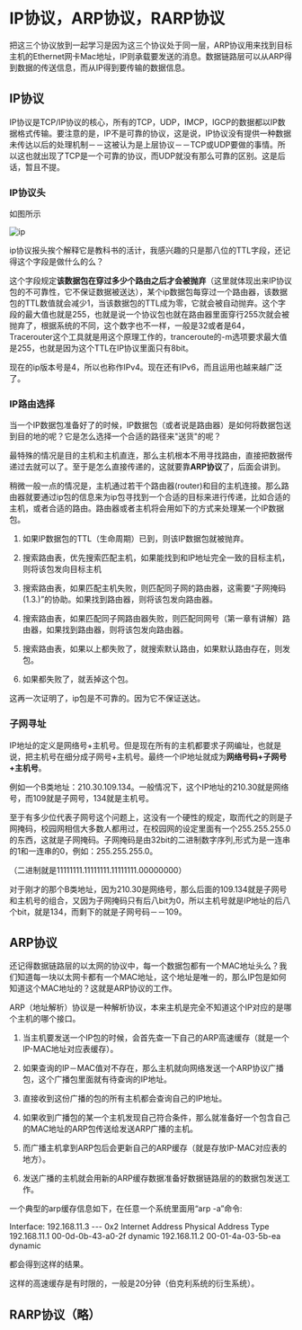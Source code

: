 # IP协议，ARP协议，RARP协议

把这三个协议放到一起学习是因为这三个协议处于同一层，ARP协议用来找到目标主机的Ethernet网卡Mac地址，IP则承载要发送的消息。数据链路层可以从ARP得到数据的传送信息，而从IP得到要传输的数据信息。

## IP协议


IP协议是TCP/IP协议的核心，所有的TCP，UDP，IMCP，IGCP的数据都以IP数据格式传输。要注意的是，IP不是可靠的协议，这是说，IP协议没有提供一种数据未传达以后的处理机制－－这被认为是上层协议－－TCP或UDP要做的事情。所以这也就出现了TCP是一个可靠的协议，而UDP就没有那么可靠的区别。这是后话，暂且不提。


### IP协议头

如图所示

![ip](r_ip-protocol.JPG)

ip协议报头挨个解释它是教科书的活计，我感兴趣的只是那八位的TTL字段，还记得这个字段是做什么的么？

这个字段规定**该数据包在穿过多少个路由之后才会被抛弃**（这里就体现出来IP协议包的不可靠性，它不保证数据被送达），某个ip数据包每穿过一个路由器，该数据包的TTL数值就会减少1，当该数据包的TTL成为零，它就会被自动抛弃。这个字段的最大值也就是255，也就是说一个协议包也就在路由器里面穿行255次就会被抛弃了，根据系统的不同，这个数字也不一样，一般是32或者是64，Tracerouter这个工具就是用这个原理工作的，tranceroute的-m选项要求最大值是255，也就是因为这个TTL在IP协议里面只有8bit。

现在的ip版本号是4，所以也称作IPv4。现在还有IPv6，而且运用也越来越广泛了。


### IP路由选择

当一个IP数据包准备好了的时候，IP数据包（或者说是路由器）是如何将数据包送到目的地的呢？它是怎么选择一个合适的路径来"送货"的呢？

最特殊的情况是目的主机和主机直连，那么主机根本不用寻找路由，直接把数据传递过去就可以了。至于是怎么直接传递的，这就要靠**ARP协议**了，后面会讲到。

稍微一般一点的情况是，主机通过若干个路由器(router)和目的主机连接。那么路由器就要通过ip包的信息来为ip包寻找到一个合适的目标来进行传递，比如合适的主机，或者合适的路由。路由器或者主机将会用如下的方式来处理某一个IP数据包。

1. 如果IP数据包的TTL（生命周期）已到，则该IP数据包就被抛弃。

2. 搜索路由表，优先搜索匹配主机，如果能找到和IP地址完全一致的目标主机，则将该包发向目标主机

3. 搜索路由表，如果匹配主机失败，则匹配同子网的路由器，这需要“子网掩码(1.3.)”的协助。如果找到路由器，则将该包发向路由器。

4. 搜索路由表，如果匹配同子网路由器失败，则匹配同网号（第一章有讲解）路由器，如果找到路由器，则将该包发向路由器。

5. 搜索路由表，如果以上都失败了，就搜索默认路由，如果默认路由存在，则发包。

6. 如果都失败了，就丢掉这个包。


这再一次证明了，ip包是不可靠的。因为它不保证送达。


### 子网寻址

IP地址的定义是网络号+主机号。但是现在所有的主机都要求子网编址，也就是说，把主机号在细分成子网号+主机号。最终一个IP地址就成为**网络号码+子网号+主机号**。

例如一个B类地址：210.30.109.134。一般情况下，这个IP地址的210.30就是网络号，而109就是子网号，134就是主机号。

至于有多少位代表子网号这个问题上，这没有一个硬性的规定，取而代之的则是子网掩码，校园网相信大多数人都用过，在校园网的设定里面有一个255.255.255.0的东西，这就是子网掩码。子网掩码是由32bit的二进制数字序列,形式为是一连串的1和一连串的0，例如：255.255.255.0。

（二进制就是11111111.11111111.11111111.00000000）

对于刚才的那个B类地址，因为210.30是网络号，那么后面的109.134就是子网号和主机号的组合，又因为子网掩码只有后八bit为0，所以主机号就是IP地址的后八个bit，就是134，而剩下的就是子网号码－－109。


## ARP协议

还记得数据链路层的以太网的协议中，每一个数据包都有一个MAC地址头么？我们知道每一块以太网卡都有一个MAC地址，这个地址是唯一的，那么IP包是如何知道这个MAC地址的？这就是ARP协议的工作。

ARP（地址解析）协议是一种解析协议，本来主机是完全不知道这个IP对应的是哪个主机的哪个接口。

1. 当主机要发送一个IP包的时候，会首先查一下自己的ARP高速缓存（就是一个IP-MAC地址对应表缓存）。

2. 如果查询的IP－MAC值对不存在，那么主机就向网络发送一个ARP协议广播包，这个广播包里面就有待查询的IP地址。

3. 直接收到这份广播的包的所有主机都会查询自己的IP地址。

4. 如果收到广播包的某一个主机发现自己符合条件，那么就准备好一个包含自己的MAC地址的ARP包传送给发送ARP广播的主机。

5. 而广播主机拿到ARP包后会更新自己的ARP缓存（就是存放IP-MAC对应表的地方）。

6. 发送广播的主机就会用新的ARP缓存数据准备好数据链路层的的数据包发送工作。

一个典型的arp缓存信息如下，在任意一个系统里面用“arp -a”命令:

Interface: 192.168.11.3 --- 0x2
  Internet Address      Physical Address      Type
  192.168.11.1          00-0d-0b-43-a0-2f     dynamic
  192.168.11.2          00-01-4a-03-5b-ea     dynamic
 
 
都会得到这样的结果。

这样的高速缓存是有时限的，一般是20分钟（伯克利系统的衍生系统）。

## RARP协议（略）




